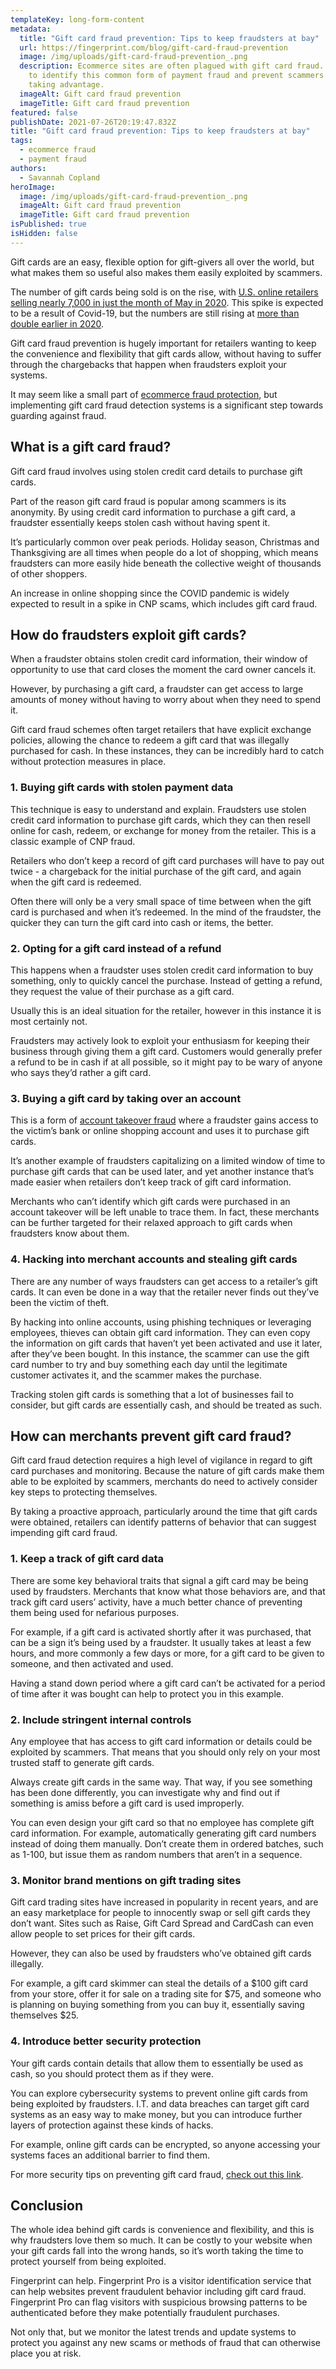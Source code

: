 ```yaml
---
templateKey: long-form-content
metadata:
  title: "Gift card fraud prevention: Tips to keep fraudsters at bay"
  url: https://fingerprint.com/blog/gift-card-fraud-prevention
  image: /img/uploads/gift-card-fraud-prevention_.png
  description: Ecommerce sites are often plagued with gift card fraud. Learn how
    to identify this common form of payment fraud and prevent scammers from
    taking advantage.
  imageAlt: Gift card fraud prevention
  imageTitle: Gift card fraud prevention
featured: false
publishDate: 2021-07-26T20:19:47.832Z
title: "Gift card fraud prevention: Tips to keep fraudsters at bay"
tags:
  - ecommerce fraud
  - payment fraud
authors:
  - Savannah Copland
heroImage:
  image: /img/uploads/gift-card-fraud-prevention_.png
  imageAlt: Gift card fraud prevention
  imageTitle: Gift card fraud prevention
isPublished: true
isHidden: false
---
```

Gift cards are an easy, flexible option for gift-givers all over the world, but what makes them so useful also makes them easily exploited by scammers. 

The number of gift cards being sold is on the rise, with [U.S. online retailers selling nearly 7,000 in just the month of May in 2020](https://www.digitalcommerce360.com/2020/11/09/online-gift-card-sales-to-boom-for-the-2020-holiday-season/). This spike is expected to be a result of Covid-19, but the numbers are still rising at [more than double earlier in 2020](https://www.digitalcommerce360.com/2020/11/09/online-gift-card-sales-to-boom-for-the-2020-holiday-season/).

Gift card fraud prevention is hugely important for retailers wanting to keep the convenience and flexibility that gift cards allow, without having to suffer through the chargebacks that happen when fraudsters exploit your systems. 

It may seem like a small part of [ecommerce fraud protection](/ecommerce/), but implementing gift card fraud detection systems is a significant step towards guarding against fraud.

## What is a gift card fraud?

Gift card fraud involves using stolen credit card details to purchase gift cards. 

Part of the reason gift card fraud is popular among scammers is its anonymity. By using credit card information to purchase a gift card, a fraudster essentially keeps stolen cash without having spent it.

It’s particularly common over peak periods. Holiday season, Christmas and Thanksgiving are all times when people do a lot of shopping, which means fraudsters can more easily hide beneath the collective weight of thousands of other shoppers.

An increase in online shopping since the COVID pandemic is widely expected to result in a spike in CNP scams, which includes gift card fraud. 

## How do fraudsters exploit gift cards?

When a fraudster obtains stolen credit card information, their window of opportunity to use that card closes the moment the card owner cancels it.

However, by purchasing a gift card, a fraudster can get access to large amounts of money without having to worry about when they need to spend it. 

Gift card fraud schemes often target retailers that have explicit exchange policies, allowing the chance to redeem a gift card that was illegally purchased for cash. In these instances, they can be incredibly hard to catch without protection measures in place.

### 1. Buying gift cards with stolen payment data

This technique is easy to understand and explain. Fraudsters use stolen credit card information to purchase gift cards, which they can then resell online for cash, redeem, or exchange for money from the retailer. This is a classic example of CNP fraud.

Retailers who don’t keep a record of gift card purchases will have to pay out twice - a chargeback for the initial purchase of the gift card, and again when the gift card is redeemed. 

Often there will only be a very small space of time between when the gift card is purchased and when it’s redeemed. In the mind of the fraudster, the quicker they can turn the gift card into cash or items, the better.

### 2. Opting for a gift card instead of a refund

This happens when a fraudster uses stolen credit card information to buy something, only to quickly cancel the purchase. Instead of getting a refund, they request the value of their purchase as a gift card. 

Usually this is an ideal situation for the retailer, however in this instance it is most certainly not. 

Fraudsters may actively look to exploit your enthusiasm for keeping their business through giving them a gift card. Customers would generally prefer a refund to be in cash if at all possible, so it might pay to be wary of anyone who says they’d rather a gift card.

### 3. Buying a gift card by taking over an account

This is a form of [account takeover fraud](/account-takeover/) where a fraudster gains access to the victim’s bank or online shopping account and uses it to purchase gift cards.

It’s another example of fraudsters capitalizing on a limited window of time to purchase gift cards that can be used later, and yet another instance that’s made easier when retailers don’t keep track of gift card information.

Merchants who can’t identify which gift cards were purchased in an account takeover will be left unable to trace them. In fact, these merchants can be further targeted for their relaxed approach to gift cards when fraudsters know about them.

### 4. Hacking into merchant accounts and stealing gift cards

There are any number of ways fraudsters can get access to a retailer’s gift cards. It can even be done in a way that the retailer never finds out they’ve been the victim of theft.

By hacking into online accounts, using phishing techniques or leveraging employees, thieves can obtain gift card information. They can even copy the information on gift cards that haven’t yet been activated and use it later, after they’ve been bought. In this instance, the scammer can use the gift card number to try and buy something each day until the legitimate customer activates it, and the scammer makes the purchase.

Tracking stolen gift cards is something that a lot of businesses fail to consider, but gift cards are essentially cash, and should be treated as such.

## How can merchants prevent gift card fraud?

Gift card fraud detection requires a high level of vigilance in regard to gift card purchases and monitoring. Because the nature of gift cards make them able to be exploited by scammers, merchants do need to actively consider key steps to protecting themselves.

By taking a proactive approach, particularly around the time that gift cards were obtained, retailers can identify patterns of behavior that can suggest impending gift card fraud.

### 1. Keep a track of gift card data

There are some key behavioral traits that signal a gift card may be being used by fraudsters. Merchants that know what those behaviors are, and that track gift card users’ activity, have a much better chance of preventing them being used for nefarious purposes.

For example, if a gift card is activated shortly after it was purchased, that can be a sign it’s being used by a fraudster. It usually takes at least a few hours, and more commonly a few days or more, for a gift card to be given to someone, and then activated and used.

Having a stand down period where a gift card can’t be activated for a period of time after it was bought can help to protect you in this example.

### 2. Include stringent internal controls

Any employee that has access to gift card information or details could be exploited by scammers. That means that you should only rely on your most trusted staff to generate gift cards. 

Always create gift cards in the same way. That way, if you see something has been done differently, you can investigate why and find out if something is amiss before a gift card is used improperly.

You can even design your gift card so that no employee has complete gift card information. For example, automatically generating gift card numbers instead of doing them manually. Don’t create them in ordered batches, such as 1-100, but issue them as random numbers that aren’t in a sequence. 

### 3. Monitor brand mentions on gift trading sites

Gift card trading sites have increased in popularity in recent years, and are an easy marketplace for people to innocently swap or sell gift cards they don’t want. Sites such as Raise, Gift Card Spread and CardCash can even allow people to set prices for their gift cards.

However, they can also be used by fraudsters who’ve obtained gift cards illegally.

For example, a gift card skimmer can steal the details of a $100 gift card from your store, offer it for sale on a trading site for $75, and someone who is planning on buying something from you can buy it, essentially saving themselves $25.

### 4. Introduce better security protection

Your gift cards contain details that allow them to essentially be used as cash, so you should protect them as if they were. 

You can explore cybersecurity systems to prevent online gift cards from being exploited by fraudsters. I.T. and data breaches can target gift card systems as an easy way to make money, but you can introduce further layers of protection against these kinds of hacks.

For example, online gift cards can be encrypted, so anyone accessing your systems faces an additional barrier to find them.

For more security tips on preventing gift card fraud, [check out this link](https://www.tripwire.com/state-of-security/risk-based-security-for-executives/risk-management/gift-card-fraud-how-its-committed-and-why-its-so-lucrative/).

## Conclusion

The whole idea behind gift cards is convenience and flexibility, and this is why fraudsters love them so much. It can be costly to your website when your gift cards fall into the wrong hands, so it’s worth taking the time to protect yourself from being exploited.

Fingerprint can help. Fingerprint Pro is a visitor identification service that can help websites prevent fraudulent behavior including gift card fraud. Fingerprint Pro can flag visitors with suspicious browsing patterns to be authenticated before they make potentially fraudulent purchases.

Not only that, but we monitor the latest trends and update systems to protect you against any new scams or methods of fraud that can otherwise place you at risk.